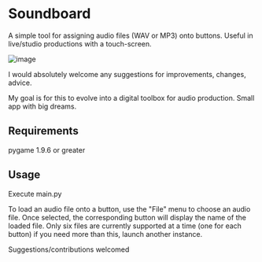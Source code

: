 # Soundboard
 A simple tool for assigning audio files (WAV or MP3) onto buttons. Useful in live/studio productions with a touch-screen.

![image](https://github.com/ViciousSquid/Soundboard/assets/161540961/28b34dde-c71e-44a7-8ab3-3126edb000a8)


I would absolutely welcome any suggestions for improvements, changes, advice.

My goal is for this to evolve into a digital toolbox for audio production. Small app with big dreams.


## Requirements

pygame 1.9.6 or greater


## Usage
Execute main.py

To load an audio file onto a button, use the "File" menu to choose an audio file. Once selected, the corresponding button will display the name of the loaded file.
Only six files are currently supported at a time (one for each button) if you need more than this, launch another instance. 

Suggestions/contributions welcomed

